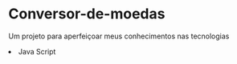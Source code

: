 # Conversor-de-moedas
Um projeto para aperfeiçoar meus conhecimentos nas tecnologias

<li>Java Script</li>
